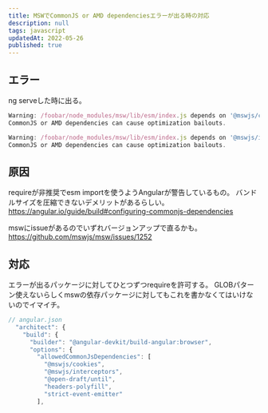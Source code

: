 ```yaml
---
title: MSWでCommonJS or AMD dependenciesエラーが出る時の対応
description: null
tags: javascript
updatedAt: 2022-05-26
published: true
---
```


## エラー

ng serveした時に出る。

```js
Warning: /foobar/node_modules/msw/lib/esm/index.js depends on '@mswjs/cookies'. 
CommonJS or AMD dependencies can cause optimization bailouts.

Warning: /foobar/node_modules/msw/lib/esm/index.js depends on '@mswjs/interceptors'. 
CommonJS or AMD dependencies can cause optimization bailouts.
```

## 原因

requireが非推奨でesm importを使うようAngularが警告しているもの。
バンドルサイズを圧縮できないデメリットがあるらしい。
https://angular.io/guide/build#configuring-commonjs-dependencies

mswにissueがあるのでいずれバージョンアップで直るかも。
https://github.com/mswjs/msw/issues/1252

## 対応

エラーが出るパッケージに対してひとつずつrequireを許可する。
GLOBパターン使えないらしくmswの依存パッケージに対してもこれを書かなくてはいけないのでイマイチ。

```js
// angular.json
  "architect": {
    "build": {
      "builder": "@angular-devkit/build-angular:browser",
      "options": {
        "allowedCommonJsDependencies": [
          "@mswjs/cookies",
          "@mswjs/interceptors",
          "@open-draft/until",
          "headers-polyfill",
          "strict-event-emitter"
        ],
```
